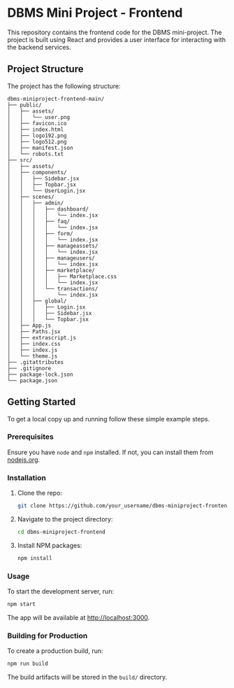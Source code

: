 # DBMS Mini Project - Frontend

This repository contains the frontend code for the DBMS mini-project. The project is built using React and provides a user interface for interacting with the backend services.

## Project Structure

The project has the following structure:

```
dbms-miniproject-frontend-main/
├── public/
│   ├── assets/
│   │   └── user.png
│   ├── favicon.ico
│   ├── index.html
│   ├── logo192.png
│   ├── logo512.png
│   ├── manifest.json
│   └── robots.txt
├── src/
│   ├── assets/
│   ├── components/
│   │   ├── Sidebar.jsx
│   │   ├── Topbar.jsx
│   │   └── UserLogin.jsx
│   ├── scenes/
│   │   ├── admin/
│   │   │   ├── dashboard/
│   │   │   │   └── index.jsx
│   │   │   ├── faq/
│   │   │   │   └── index.jsx
│   │   │   ├── form/
│   │   │   │   └── index.jsx
│   │   │   ├── manageassets/
│   │   │   │   └── index.jsx
│   │   │   ├── manageusers/
│   │   │   │   └── index.jsx
│   │   │   ├── marketplace/
│   │   │   │   ├── Marketplace.css
│   │   │   │   └── index.jsx
│   │   │   └── transactions/
│   │   │       └── index.jsx
│   │   ├── global/
│   │   │   ├── Login.jsx
│   │   │   ├── Sidebar.jsx
│   │   │   └── Topbar.jsx
│   ├── App.js
│   ├── Paths.jsx
│   ├── extrascript.js
│   ├── index.css
│   ├── index.js
│   └── theme.js
├── .gitattributes
├── .gitignore
├── package-lock.json
└── package.json
```

## Getting Started

To get a local copy up and running follow these simple example steps.

### Prerequisites

Ensure you have `node` and `npm` installed. If not, you can install them from [nodejs.org](https://nodejs.org/).

### Installation

1. Clone the repo:
   ```sh
   git clone https://github.com/your_username/dbms-miniproject-frontend.git
   ```
2. Navigate to the project directory:
   ```sh
   cd dbms-miniproject-frontend
   ```
3. Install NPM packages:
   ```sh
   npm install
   ```

### Usage

To start the development server, run:
```sh
npm start
```

The app will be available at [http://localhost:3000](http://localhost:3000).

### Building for Production

To create a production build, run:
```sh
npm run build
```

The build artifacts will be stored in the `build/` directory.
